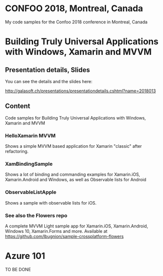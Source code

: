 # CONFOO 2018, Montreal, Canada

My code samples for the Confoo 2018 conference in Montreal, Canada

# Building Truly Universal Applications with Windows, Xamarin and MVVM 

## Presentation details, Slides

You can see the details and the slides here:

http://galasoft.ch/presentations/presentationdetails.cshtml?name=2018013

## Content

Code samples for Building Truly Universal Applications with Windows, Xamarin and MVVM

### HelloXamarin MVVM

Shows a simple MVVM based application for Xamarin "classic" after refactoring.

### XamBindingSample

Shows a lot of binding and commanding examples for Xamarin.iOS, Xamarin.Android and Windows, as well as Observable lists for Android

### ObservableListApple

Shows a sample with observable lists for iOS.

### See also the Flowers repo

A complete MVVM Light sample app for Xamarin.iOS, Xamarin.Android, Windows 10, Xamarin.Forms and more.
Available at https://github.com/lbugnion/sample-crossplatform-flowers

# Azure 101

TO BE DONE